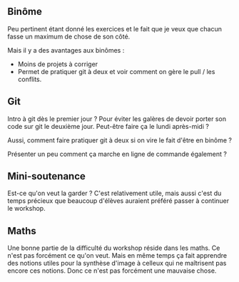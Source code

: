 ## Binôme

Peu pertinent étant donné les exercices et le fait que je veux que chacun fasse un maximum de chose de son côté.

Mais il y a des avantages aux binômes :
- Moins de projets à corriger
- Permet de pratiquer git à deux et voir comment on gère le pull / les conflits.

## Git

Intro à git dès le premier jour ? Pour éviter les galères de devoir porter son code sur git le deuxième jour.
Peut-être faire ça le lundi après-midi ?

Aussi, comment faire pratiquer git à deux si on vire le fait d'être en binôme ?

Présenter un peu comment ça marche en ligne de commande également ?

## Mini-soutenance

Est-ce qu'on veut la garder ? C'est relativement utile, mais aussi c'est du temps précieux que beaucoup d'élèves auraient préféré passer à continuer le workshop.

## Maths

Une bonne partie de la difficulté du workshop réside dans les maths. Ce n'est pas forcément ce qu'on veut. Mais en même temps ça fait apprendre des notions utiles pour la synthèse d'image à celleux qui ne maîtrisent pas encore ces notions. Donc ce n'est pas forcément une mauvaise chose.